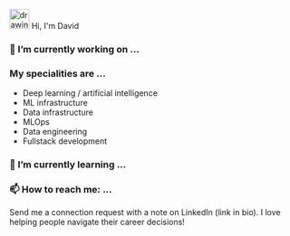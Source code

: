 <img src="https://user-images.githubusercontent.com/31248023/124340302-2cdf5f80-db82-11eb-8b06-3111d043cc96.gif" alt="drawing" width="35"/> Hi, I'm David

### 🔭 I’m currently working on ...

### My specialities are ...
- Deep learning / artificial intelligence
- ML infrastructure
- Data infrastructure
- MLOps
- Data engineering
- Fullstack development

### 🌱 I’m currently learning ...


### 📫 How to reach me: ...
Send me a connection request with a note on LinkedIn (link in bio). I love helping people navigate their career decisions!

